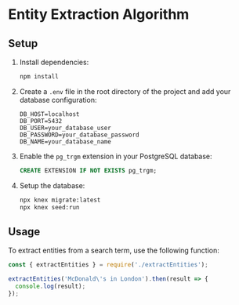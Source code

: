 # Entity Extraction Algorithm

## Setup

1. Install dependencies:
    ```bash
    npm install
    ```

2. Create a `.env` file in the root directory of the project and add your database configuration:
    ```
    DB_HOST=localhost
    DB_PORT=5432
    DB_USER=your_database_user
    DB_PASSWORD=your_database_password
    DB_NAME=your_database_name
    ```

3. Enable the `pg_trgm` extension in your PostgreSQL database:
    ```sql
    CREATE EXTENSION IF NOT EXISTS pg_trgm;
    ```

4. Setup the database:
    ```bash
    npx knex migrate:latest
    npx knex seed:run
    ```

## Usage

To extract entities from a search term, use the following function:

```javascript
const { extractEntities } = require('./extractEntities');

extractEntities('McDonald\'s in London').then(result => {
  console.log(result);
});